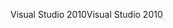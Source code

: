 <span data-ttu-id="b8d10-101">Visual Studio 2010</span><span class="sxs-lookup"><span data-stu-id="b8d10-101">Visual Studio 2010</span></span>
